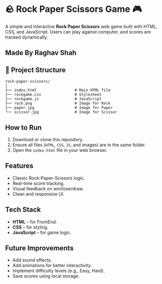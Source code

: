 # 🪨 Rock Paper Scissors Game 🎮

A simple and interactive **Rock Paper Scissors** web game built with HTML, CSS, and JavaScript. Users can play against computer, and scores are tracked dynamically.

## Made By Raghav Shah

## 📂 Project Structure

```
rock-paper-scissors/
│
├── index.html                 # Main HTML file
├── rockgame.css               # Stylesheet
├── rockgame.js                # JavaScript
├── rock.png                   # Image for Rock
├── paper.jpg                  # Image for Paper
└── scissor.jpg                # Image for Scissor
```

## How to Run

1. Download or clone this repository.
2. Ensure all files (`HTML`, `CSS`, `JS`, and images) are in the same folder.
3. Open the `index.html` file in your web browser.

## Features

- Classic Rock-Paper-Scissors logic.
- Real-time score tracking.
- Visual feedback on win/lose/draw.
- Clean and responsive UI.

## Tech Stack

- **HTML** – for FrontEnd.
- **CSS** – for styling.
- **JavaScript** – for game logic.

## Future Improvements

- Add sound effects.
- Add animations for better interactivity.
- Implement difficulty levels (e.g., Easy, Hard).
- Save scores using local storage.
